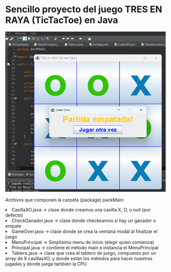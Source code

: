 # Sencillo proyecto del juego TRES EN RAYA (TicTacToe) en Java

<img src="snapShot-tresRayaJava.png" alt="img game"/>

Archivos que componen la carpeta (package) packMain:

<li>CasillaXO.java -> clase donde creamos una casilla X, O, o null (por defecto)</li>

<li>CheckGanador.java -> clase donde checkeamos si hay un ganador o empate</li>

<li>GameOver.java -> clase donde se crea la ventana modal al finalizar el juego</li>

<li>MenuPrincipal -> Simplisimo menu de inicio (elegir quien comienza)</li>

<li>Principal.java -> contiene el método main e instancia el MenuPrincipal</li>

<li>Tablero.java -> clase que crea el tablero de juego, compuesto por un array
de 9 casillasXO, y donde están los métodos para hacer nuestras
jugadas y donde juega también la CPU</li>

